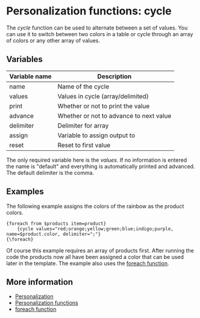 # Personalization functions: cycle

The *cycle* function can be used to alternate between a set of values. 
You can use it to switch between two colors in a table or cycle through 
an array of colors or any other array of values.

## Variables

| Variable name  | Description                             |
|----------------|-----------------------------------------|
| name           | Name of the cycle                       |
| values         | Values in cycle (array/delimited)       |
| print          | Whether or not to print the value       |
| advance        | Whether or not to advance to next value |
| delimiter      | Delimiter for array                     |
| assign         | Variable to assign output to            |
| reset          | Reset to first value                    |

The only required variable here is the *values*. If no information is 
entered the name is "default" and everything is automatically printed and 
advanced. The default delimiter is the comma.

## Examples

The following example assigns the colors of the rainbow as the product 
colors.

    {foreach from $products item=product}
        {cycle values="red;orange;yellow;green;blue;indigo;purple, name=$product.color, delimiter=";"}
    {\foreach}
    
Of course this example requires an array of products first. After running the 
code the products now all have been assigned a color that can be used later 
in the template. The example also uses the [foreach function](./personalization-functions-foreach.md).
    
## More information

* [Personalization](./personalization)
* [Personalization functions](./personalization-functions)
* [foreach function](./personalization-functions-foreach.md)

